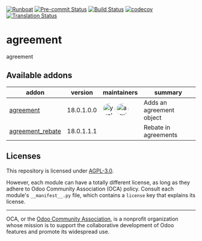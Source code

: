 
[![Runboat](https://img.shields.io/badge/runboat-Try%20me-875A7B.png)](https://runboat.odoo-community.org/builds?repo=OCA/agreement&target_branch=18.0)
[![Pre-commit Status](https://github.com/OCA/agreement/actions/workflows/pre-commit.yml/badge.svg?branch=18.0)](https://github.com/OCA/agreement/actions/workflows/pre-commit.yml?query=branch%3A18.0)
[![Build Status](https://github.com/OCA/agreement/actions/workflows/test.yml/badge.svg?branch=18.0)](https://github.com/OCA/agreement/actions/workflows/test.yml?query=branch%3A18.0)
[![codecov](https://codecov.io/gh/OCA/agreement/branch/18.0/graph/badge.svg)](https://codecov.io/gh/OCA/agreement)
[![Translation Status](https://translation.odoo-community.org/widgets/agreement-18-0/-/svg-badge.svg)](https://translation.odoo-community.org/engage/agreement-18-0/?utm_source=widget)

<!-- /!\ do not modify above this line -->

# agreement

agreement

<!-- /!\ do not modify below this line -->

<!-- prettier-ignore-start -->

[//]: # (addons)

Available addons
----------------
addon | version | maintainers | summary
--- | --- | --- | ---
[agreement](agreement/) | 18.0.1.0.0 | <a href='https://github.com/ygol'><img src='https://github.com/ygol.png' width='32' height='32' style='border-radius:50%;' alt='ygol'/></a> <a href='https://github.com/alexis-via'><img src='https://github.com/alexis-via.png' width='32' height='32' style='border-radius:50%;' alt='alexis-via'/></a> | Adds an agreement object
[agreement_rebate](agreement_rebate/) | 18.0.1.1.1 |  | Rebate in agreements

[//]: # (end addons)

<!-- prettier-ignore-end -->

## Licenses

This repository is licensed under [AGPL-3.0](LICENSE).

However, each module can have a totally different license, as long as they adhere to Odoo Community Association (OCA)
policy. Consult each module's `__manifest__.py` file, which contains a `license` key
that explains its license.

----
OCA, or the [Odoo Community Association](http://odoo-community.org/), is a nonprofit
organization whose mission is to support the collaborative development of Odoo features
and promote its widespread use.
